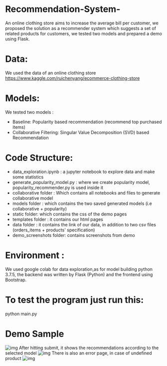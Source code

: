 # Recommendation-System-
An online clothing store aims to increase the average bill per customer, we proposed the solution as a recommender system which suggests a set of related products for customers, we tested two models and prepared a demo using Flask. 

# Data:
We used the data of an online clothing store 
https://www.kaggle.com/ruichenyang/ecommerce-clothing-store

# Models:
We tested two models :
* Baseline: Popularity based recommendation (recommend top purchased items)
* Collaborative Filtering: Singular Value Decomposition (SVD) based Recommendation


# Code Structure:
- data_exploration.ipynb : a jupyter notebook to explore data and make some statistics 
- generate_popularity_model.py : where we create popularity model, popularity_recommender.py is used inside it 
- collaborative folder : Which contains all notebooks and files to generate collaborative model 
- models folder : which contains the two saved generated models (i.e collaborative + popularity)
- static folder: which contains the css of the demo pages 
- templates folder : it contains our html pages 
- data folder : it contains the link of our data, in addition to two csv files (orders_items + products' specification) 
- demo_screenshots folder: contains screenshots from demo 


# Environment : 
We used google colab for data exploration,as for model building python 3.7.5, the backend was written by Flask (Python) and the frontend using Bootstrap.

# To test the program just run this:
python main.py

# Demo Sample 
![img](https://github.com/Sarah-HA25/Recommendation-System-/blob/main/demo_screenshots/demo1.PNG)
After hitting submit, it shows the recommendations according to the selected model 
![img](https://github.com/Sarah-HA25/Recommendation-System-/blob/main/demo_screenshots/result1.PNG)
There is also an error page, in case of undefined product 
![img](https://github.com/Sarah-HA25/Recommendation-System-/blob/main/demo_screenshots/result3.PNG)

